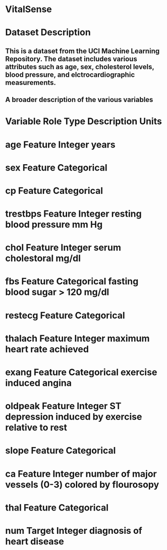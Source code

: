 # VitalSense

# Dataset Description 
## This is a dataset from the UCI Machine Learning Repository. The dataset includes various attributes such as age, sex, cholesterol levels, blood pressure, and elctrocardiographic measurements. 

## A broader description of the various variables 

# Variable  	Role	  Type		    Description	             Units	
# age	        Feature	  Integer			                     years	
# sex	        Feature	  Categorical				        
# cp	        Feature	  Categorical			
# trestbps	    Feature	  Integer		resting blood pressure 	 mm Hg	
# chol	        Feature	  Integer		serum cholestoral	     mg/dl	
# fbs	        Feature	  Categorical   fasting blood sugar > 120 mg/dl		
# restecg	    Feature	  Categorical				
# thalach	    Feature	  Integer		maximum heart rate achieved		
# exang	        Feature	  Categorical	exercise induced angina		
# oldpeak	    Feature	  Integer		ST depression induced by exercise relative to rest		
# slope	        Feature	  Categorical				
# ca	        Feature	  Integer		number of major vessels (0-3) colored by flourosopy		
# thal	        Feature	  Categorical				
# num	        Target	  Integer		diagnosis of heart disease		

